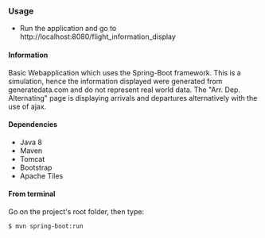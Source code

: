 

### Usage

- Run the application and go to http://localhost:8080/flight_information_display


#### Information

Basic Webapplication which uses the Spring-Boot framework.
This is a simulation, hence the information displayed 
were generated from generatedata.com and do not represent real world data.
The "Arr. Dep. Alternating" page is displaying arrivals and departures alternatively with the use of ajax.

#### Dependencies

- Java 8
- Maven 
- Tomcat
- Bootstrap
- Apache Tiles


#### From terminal

Go on the project's root folder, then type:

    $ mvn spring-boot:run
